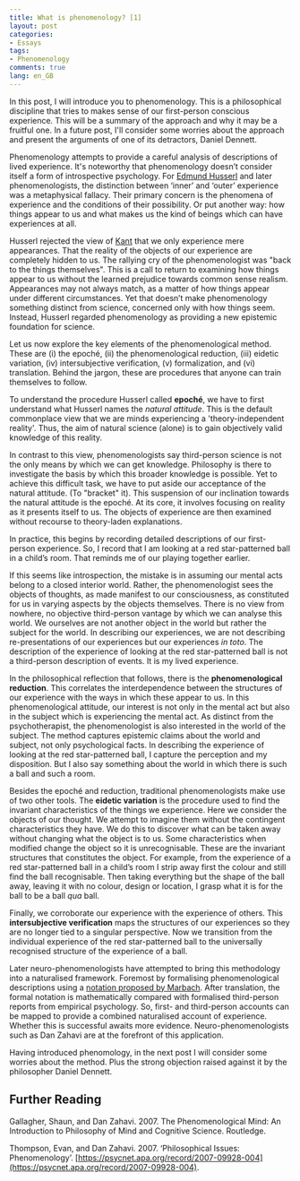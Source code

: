```yaml
---
title: What is phenomenology? [1]
layout: post
categories:
- Essays
tags:
- Phenomenology
comments: true
lang: en_GB
---
```

In this post, I will introduce you to phenomenology. This is a philosophical discipline that tries to makes sense of our first-person conscious experience. This will be a summary of the approach and why it may be a fruitful one. In a future post, I'll consider some worries about the approach and present the arguments of one of its detractors, Daniel Dennett.
<!--more-->

Phenomenology attempts to provide a careful analysis of descriptions of lived experience. It's noteworthy that phenomenology doesn’t consider itself a form of introspective psychology.  For [Edmund Husserl](https://www.iep.utm.edu/husserl/) and later phenomenologists, the distinction between ‘inner’ and ‘outer’ experience was a metaphysical fallacy. Their primary concern is the phenomena of experience and the conditions of their possibility. Or put another way: how things appear to us and what makes us the kind of beings which can have experiences at all. 

Husserl rejected the view of [Kant](https://www.iep.utm.edu/kantview/#SH2c) that we only experience mere appearances. That the reality of the objects of our experience are completely hidden to us. The rallying cry of the phenomenologist was "back to the things themselves". This is a call to return to examining how things appear to us without the learned prejudice towards common sense realism. Appearances may not always match, as a matter of how things appear under different circumstances. Yet that doesn’t make phenomenology something distinct from science, concerned only with how things seem. Instead, Husserl regarded phenomenology as providing a new epistemic foundation for science.

Let us now explore the key elements of the phenomenological method. These are (i) the epoché, (ii) the phenomenological reduction, (iii) eidetic variation, (iv) intersubjective verification, (v) formalization, and (vi) translation. Behind the jargon, these are procedures that anyone can train themselves to follow.

To understand the procedure Husserl called **epoché**, we have to first understand what Husserl names the _natural attitude_.  This is the default commonplace view that we are minds experiencing a 'theory-independent reality'. Thus, the aim of natural science (alone) is to gain objectively valid knowledge of this reality. 

In contrast to this view, phenomenologists say third-person science is not the only means by which we can get knowledge. Philosophy is there to investigate the basis by which this broader knowledge is possible. Yet to achieve this difficult task, we have to put aside our acceptance of the natural attitude. (To "bracket" it). This suspension of our inclination towards the natural attitude is the epoché. At its core, it involves focusing on reality as it presents itself to us. The objects of experience are then examined without recourse to theory-laden explanations. 

In practice, this begins by recording detailed descriptions of our first-person experience. So, I record that I am looking at a red star-patterned ball in a child’s room. That reminds me of our playing together earlier.

If this seems like introspection, the mistake is in assuming our mental acts belong to a closed interior world. Rather, the phenomenologist sees the objects of thoughts, as made manifest to our consciousness, as constituted for us in varying aspects by the objects themselves. There is no view from nowhere, no objective third-person vantage by which we can analyse this world. We ourselves are not another object in the world but rather the subject for the world.  In describing our experiences, we are not describing re-presentations of our experiences but our experiences _in toto_.  The description of the experience of looking at the red star-patterned ball is not a third-person description of events. It is my lived experience.

In the philosophical reflection that follows, there is the **phenomenological reduction**. This correlates the interdependence between the structures of our experience with the ways in which these appear to us. In this phenomenological attitude, our interest is not only in the mental act but also in the subject which is experiencing the mental act. As distinct from the psychotherapist, the phenomenologist is also interested in the world of the subject. The method captures epistemic claims about the world and subject, not only psychological facts. In describing the experience of looking at the red star-patterned ball, I capture the perception and my disposition. But I also say something about the world in which there is such a ball and such a room.

Besides the epoché and reduction, traditional phenomenologists make use of two other tools. The **eidetic variation** is the procedure used to find the invariant characteristics of the things we experience. Here we consider the objects of our thought. We attempt to imagine them without the contingent characteristics they have. We do this to discover what can be taken away without changing what the object is to us. Some characteristics when modified change the object so it is unrecognisable. These are the invariant structures that constitutes the object. For example, from the experience of a red star-patterned ball in a child’s room I strip away first the colour and still find the ball recognisable. Then taking everything but the shape of the ball away, leaving it with no colour, design or location, I grasp what it is for the ball to be a ball _qua_ ball. 

Finally, we corroborate our experience with the experience of others. This **intersubjective verification** maps the structures of our experiences so they are no longer tied to a singular perspective. Now we transition from the individual experience of the red star-patterned ball to the universally recognised structure of the experience of a ball. 

Later neuro-phenomenologists have attempted to bring this methodology into a naturalised framework. Foremost by formalising phenomenological descriptions using a [notation proposed by Marbach](file:///Users/seyedrazavi/Downloads/08_Marbach.pdf). After translation, the formal notation is mathematically compared with formalised third-person reports from empirical psychology. So, first- and third-person accounts can be mapped to provide a combined naturalised account of experience. Whether this is successful awaits more evidence. Neuro-phenomenologists such as Dan Zahavi are at the forefront of this application.

Having introduced phenomology, in the next post I will consider some worries about the method. Plus the strong objection raised against it by the philosopher Daniel Dennett. 

## Further Reading

Gallagher, Shaun, and Dan Zahavi. 2007. The Phenomenological Mind: An Introduction to Philosophy of Mind and Cognitive Science. Routledge.

Thompson, Evan, and Dan Zahavi. 2007. ‘Philosophical Issues: Phenomenology’. [https://psycnet.apa.org/record/2007-09928-004](https://psycnet.apa.org/record/2007-09928-004).
